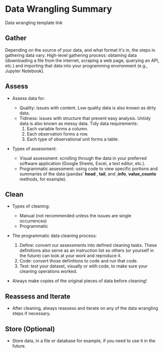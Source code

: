 # Data Wrangling Summary
Data wrangling template link

## Gather
Depending on the source of your data, and what format it's in, the steps in gathering data vary.
High-level gathering process: obtaining data (downloading a file from the internet, scraping a web page, querying an API, etc.) and importing that data into your programming environment (e.g., Jupyter Notebook).

## Assess
- Assess data for:

  - Quality: issues with content. Low quality data is also known as dirty data.
  - Tidiness: issues with structure that prevent easy analysis. Untidy data is also known as messy data. Tidy data requirements:
    1. Each variable forms a column.
    2. Each observation forms a row.
    3. Each type of observational unit forms a table.

- Types of assessment:

  - Visual assessment: scrolling through the data in your preferred software application (Google Sheets, Excel, a text editor, etc.).
  - Programmatic assessment: using code to view specific portions and summaries of the data (pandas' <strong> head </strong>, <strong>tail</strong>, and ,<strong>info</strong>, <strong>value_counts</strong> methods, for example).

## Clean
- Types of cleaning:
  - Manual (not recommended unless the issues are single occurrences)
  - Programmatic

- The programmatic data cleaning process:
  1. Define: convert our assessments into defined cleaning tasks. These definitions also serve as an instruction list so others (or yourself in the future) can look at your work and reproduce it.
  2. Code: convert those definitions to code and run that code.
  3. Test: test your dataset, visually or with code, to make sure your cleaning operations worked.

- Always make copies of the original pieces of data before cleaning!

## Reassess and Iterate
 - After cleaning, always reassess and iterate on any of the data wrangling steps if necessary.

## Store (Optional)
 - Store data, in a file or database for example, if you need to use it in the future.